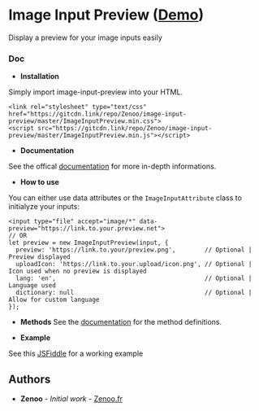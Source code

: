 # Image Input Preview ([Demo](https://jsfiddle.net/Zenoo0/y8v52wpd/))

Display a preview for your image inputs easily

### Doc

* **Installation**

Simply import image-input-preview into your HTML.
```
<link rel="stylesheet" type="text/css" href="https://gitcdn.link/repo/Zenoo/image-input-preview/master/ImageInputPreview.min.css">
<script src="https://gitcdn.link/repo/Zenoo/image-input-preview/master/ImageInputPreview.min.js"></script>	
```
* **Documentation**

See the offical [documentation](https://zenoo.github.io/image-input-preview/ImageInputPreview.html) for more in-depth informations.

* **How to use**

You can either use data attributes or the `ImageInputAttribute` class to initialyze your inputs:
```
<input type="file" accept="image/*" data-preview="https://link.to.your.preview.net">
// OR
let preview = new ImageInputPreview(input, {
  preview: 'https://link.to.your/preview.png',        // Optional | Preview displayed
  uploadIcon: 'https://link.to.your.upload/icon.png', // Optional | Icon used when no preview is displayed
  lang: 'en',                                         // Optional | Language used
  dictionary: null                                    // Optional | Allow for custom language
});
```

* **Methods**
See the [documentation](https://zenoo.github.io/image-input-preview/ImageInputPreview.html) for the method definitions.


* **Example**

See this [JSFiddle](https://jsfiddle.net/Zenoo0/y8v52wpd/) for a working example

## Authors

* **Zenoo** - *Initial work* - [Zenoo.fr](http://zenoo.fr)

